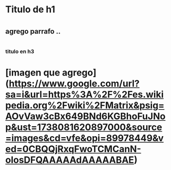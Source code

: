 # <h1> Titulo de h1 </h1>
# <h2> agrego parrafo .. </h2>
# <h3> titulo en h3 </h3>
# [imagen que agrego] (https://www.google.com/url?sa=i&url=https%3A%2F%2Fes.wikipedia.org%2Fwiki%2FMatrix&psig=AOvVaw3cBx649BNd6KGBhoFuJNop&ust=1738081620897000&source=images&cd=vfe&opi=89978449&ved=0CBQQjRxqFwoTCMCanN-olosDFQAAAAAdAAAAABAE)
